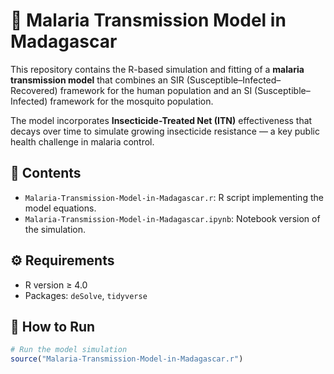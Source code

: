 # 🦟 Malaria Transmission Model in Madagascar

This repository contains the R-based simulation and fitting of a **malaria transmission model** that combines an SIR (Susceptible–Infected–Recovered) framework for the human population and an SI (Susceptible–Infected) framework for the mosquito population. 

The model incorporates **Insecticide-Treated Net (ITN)** effectiveness that decays over time to simulate growing insecticide resistance — a key public health challenge in malaria control.

## 📂 Contents
- `Malaria-Transmission-Model-in-Madagascar.r`: R script implementing the model equations.
- `Malaria-Transmission-Model-in-Madagascar.ipynb`: Notebook version of the simulation.

## ⚙️ Requirements
- R version ≥ 4.0  
- Packages: `deSolve`, `tidyverse`

## 🚀 How to Run
```R
# Run the model simulation
source("Malaria-Transmission-Model-in-Madagascar.r")
